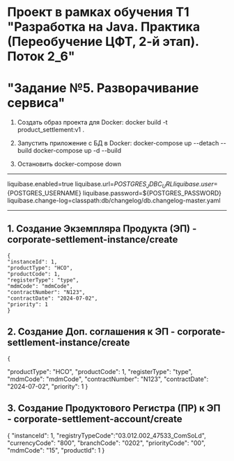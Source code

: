 # Проект в рамках обучения T1 "Разработка на Java. Практика (Переобучение ЦФТ, 2-й этап). Поток 2_6"
# "Задание №5. Разворачивание сервиса"

1. Создать образ проекта для Docker:
docker build -t product_settlement:v1 .

2. Запустить приложение с БД в Docker:
docker-compose up --detach --build
docker-compose up -d --build

3. Остановить 
docker-compose down
_________________________________

liquibase.enabled=true
liquibase.url=${POSTGRES_JDBC_URL}
liquibase.user=${POSTGRES_USERNAME}
liquibase.password=${POSTGRES_PASSWORD}
liquibase.change-log=classpath:db/changelog/db.changelog-master.yaml
_______________________________________

## 1. Создание Экземпляра Продукта (ЭП) - **corporate-settlement-instance/create**

    {
    "instanceId": 1,
    "productType": "НСО",
    "productCode": 1,
    "registerType": "type",
    "mdmCode": "mdmCode",
    "contractNumber": "N123",
    "contractDate": "2024-07-02",
    "priority": 1
    }

## 2. Создание Доп. соглашения к ЭП - **corporate-settlement-instance/create**

    {
   "productType": "НСО",
   "productCode": 1,
   "registerType": "type",
   "mdmCode": "mdmCode",
   "contractNumber": "N123",
   "contractDate": "2024-07-02",
   "priority": 1
   }

## 3. Создание Продуктового Регистра (ПР) к ЭП - **corporate-settlement-account/create**

   {
   "instanceId": 1,
   "registryTypeCode":"03.012.002_47533_ComSoLd",
   "currencyCode": "800",
   "branchCode": "0202",
   "priorityCode": "00",
   "mdmCode": "15",
   "productId": 1
   }




